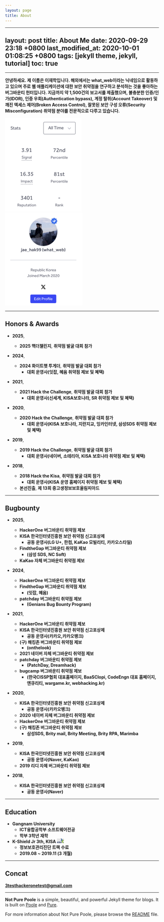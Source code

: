 ```yaml
---
layout: page
title: About
---
```



---
layout: post
title: About Me
date: 2020-09-29 23:18 +0800
last_modified_at: 2020-10-01 01:08:25 +0800
tags: [jekyll theme, jekyll, tutorial]
toc:  true
---

---
**안녕하세요. 제 이름은 이재학입니다. 해외에서는 what_web이라는 닉네임으로 활동하고 있으며 주로 웹 애플리케이션에 대한 보안 취약점을 연구하고 분석하는 것을 좋아하는 버그바운티 헌터입니다. 지금까지 약 1,500건의 보고서를 제출했으며, 불충분한 인증/인가(IDOR), 인증 우회(Authentication bypass), 계정 탈취(Account Takeover) 및 깨진 엑세스 제어(Broken Access Control), 잘못된 보안 구성 오류(Security Misconfiguration) 취약점 분야를 전문적으로 다루고 있습니다.**

<img src="/test001.png" width="250" hieght="333" alt="">    <img src="/test002.png" width="254" hieght="333" alt="">   <img src="/test00.png" width="550" hieght="533" alt="">


---

<h2> Honors & Awards </h2>


* **2025**, 
    * **2025 핵더챌린지**, **취약점 발굴 대회 참가**
    
* **2024**, 
    * **2024 화이트햇 투게더**, **취약점 발굴 대회 참가**
        * **대회 운영사(잇잡, 혜움 취약점 제보 및 쳬택)** 

* **2021**, 
    * **2021 Hack the Challenge**, **취약점 발굴 대회 참가**
        * **대회 운영사(신세계, KISA보호나라, SR 취약점 제보 및 쳬택)** 
* **2020**, 
    * **2020 Hack the Challenge**, **취약점 발굴 대회 참가**
        * **대회 운영사(KISA 보호나라, 지란지교, 잉카인터넷, 삼성SDS 취약점 제보 및 쳬택)** 

* **2019**, 
    * **2019 Hack the Challenge**, **취약점 발굴 대회 참가**
        * **대회 운영사(네이버, 소테리아, KISA 보호나라 취약점 제보 및 쳬택)** 
* **2018**,
    * **2018 Hack the Kisa**, **취약점 발굴 대회 참가**
        * **대회 운영사(KISA 운영 홈페이지 취약점 제보 및 쳬택)** 
    * **본선진출**, **제 13회 중고생정보보호올림피아드**

  
---

<h2> Bugbounty </h2>

* **2025**,
     * **HackerOne 버그바운티 취약점 제보** 
     * **KISA 한국인터넷진흥원 보안 취약점 신고포상제**
        * **공동 운영사(LG U+, 한컴, KaKao 모빌리티, 카카오스타일)** 
     * **FindtheGap 버그바운티 취약점 제보** 
        * **(삼성 SDS, NC Soft)** 
     * **KaKao 자체 버그바운티 취약점 제보** 
* **2024**,
     * **HackerOne 버그바운티 취약점 제보** 
     * **FindtheGap 버그바운티 취약점 제보** 
        * **(잇잡, 혜움)** 
    * **patchday 버그바운티 취약점 제보** 
        * **(Genians Bug Bounty Program)** 
* **2021**,
     * **HackerOne 버그바운티 취약점 제보** 
     * **KISA 한국인터넷진흥원 보안 취약점 신고포상제**
        * **공동 운영사(카카오,카카오뱅크)** 
    * **(구) 해킹존 버그바운티 취약점 제보** 
        * **(onthelook)** 
    * **2021 네이버 자체 버그바운티 취약점 제보**
    * **patchday 버그바운티 취약점 제보** 
        * **(PatchDay, Dreamhack)** 
    * **bugcamp 버그바운티 취약점 제보** 
        * **(한국CISSP협회 대표홈페이지, BaaSClopi, CodeEngn 대표 홈페이지, 엔큐리티, wargame.kr, webhacking.kr)** 
* **2020**,
    * **KISA 한국인터넷진흥원 보안 취약점 신고포상제**
        * **공동 운영사(카카오뱅크)** 
    * **2020 네이버 자체 버그바운티 취약점 제보**
    * **HackerOne 버그바운티 취약점 제보** 
    * **(구) 해킹존 버그바운티 취약점 제보** 
        * **삼성SDS, Brity mail, Brity Meeting, Brity RPA, Marimba** 
* **2019**,
    * **KISA 한국인터넷진흥원 보안 취약점 신고포상제**
        * **공동 운영사(Naver, KaKao)** 
    * **2019 리디 자체 버그바운티 취약점 제보** 

* **2018**,
    * **KISA 한국인터넷진흥원 보안 취약점 신고포상제**
        * **공동 운영사(Naver)** 

---

<h2> Education </h2> 

* **Gangnam University** <img src="/images.png" width="15" hieght="333" alt="">
    * **ICT융합공학부 소프트웨어전공**
    * **학부 3학년 재학**
* **K-Shield Jr 3th, KISA** <img src="/wqeqwe.png" width="23" hieght="333" alt="">
    * **정보보호관리진단 트랙 수료**
    * **2019.08 ~ 2019.11 (3 개월)**

---

<h2> Concat </h2>

**3testhackeronetest@gmail.com**

-----


[^fn-sample_footnote]: Handy! Now click the return link to go back.



**Not Pure Poole** is a simple, beautiful, and powerful Jekyll theme for blogs. It is built on [Poole](https://github.com/poole/poole) and [Pure](https://purecss.io/).

For more information about Not Pure Poole, please browse the [README](https://github.com/vszhub/not-pure-poole) file.
